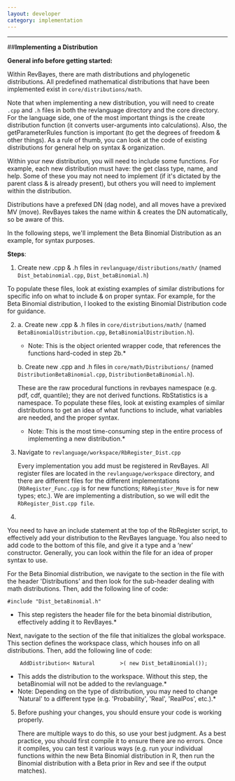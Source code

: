 ```yaml
---
layout: developer
category: implementation
---
```


----
##**Implementing a Distribution**

**General info before getting started:**

Within RevBayes, there are math distributions and phylogenetic distributions. 
All predefined mathematical distributions that have been implemented exist in `core/distributions/math`.

Note that when implementing a new distribution, you will need to create `.cpp` and `.h` files in both the revlanguage directory and the core directory. For the language side, one of the most important things is the create distribution function (it converts user-arguments into calculations). Also, the getParameterRules function is important (to get the degrees of freedom & other things). As a rule of thumb, you can look at the code of existing distributions for general help on syntax & organization.

Within your new distribution, you will need to include some functions. For example, each new distribution must have: the get class type, name, and help. Some of these you may not need to implement (if it's dictated by the parent class & is already present), but others you will need to implement within the distribution. 

Distributions have a prefexed DN (dag node), and all moves have a previxed MV (move). RevBayes takes the name within & creates the DN automatically, so be aware of this. 
 
In the following steps, we'll implement the Beta Binomial Distribution as an example, for syntax purposes.

**Steps**:

1. Create new .cpp & .h files in `revlanguage/distributions/math/`  (named `Dist_betabinomial.cpp`, `Dist_betaBinomial.h`)

To populate these files, look at existing examples of similar distributions for specific info on what to include & on proper syntax. For example, for the Beta Binomial distribution, I looked to the existing Binomial Distribution code for guidance.

2.
   a.  Create new .cpp & .h files in `core/distributions/math/`  (named `BetaBinomialDistribution.cpp`, `BetaBinomialDistribution.h`).

    * Note: This is the object oriented wrapper code, that references the functions hard-coded in step 2b.*
    
   b. Create new .cpp and .h files in `core/math/Distributions/`  (named `DistributionBetaBinomial.cpp`, `DistributionBetaBinomial.h`). 

   These are the raw procedural functions in revbayes namespace (e.g. pdf, cdf, quantile); they are not derived functions. RbStatistics is a namespace. To populate these files, look at existing examples of similar distributions to get an idea of what functions to include, what variables are needed, and the proper syntax.

    * Note: This is the most time-consuming step in the entire process of implementing a new distribution.*

3. Navigate to `revlanguage/workspace/RbRegister_Dist.cpp` 

   Every implementation you add must be registered in RevBayes. All register files are located in the `revlanguage/workspace` directory, and there are different files for the different implementations (`RbRegister_Func.cpp` is for new functions; `RbRegister_Move` is for new types; etc.). 
We are implementing a distribution, so we will edit the `RbRegister_Dist.cpp file`.

4.
  You need to have an include statement at the top of the RbRegister script, to effectively add your distribution to the RevBayes language. You also need to add code to the bottom of this file, and give it a type and a ‘new’ constructor. Generally, you can look within the file for an idea of proper syntax to use. 

   For the Beta Binomial distribution, we navigate to the section in the file with the header 'Distributions' and then look for the sub-header dealing with math distributions. Then, add the following line of code:

```
#include "Dist_betaBinomial.h"
```

   * This step registers the header file for the beta binomial distribution, effectively adding it to RevBayes.*

   Next, navigate to the section of the file that initializes the global workspace. This section defines the workspace class, which houses info on all distributions. Then, add the following line of code: 

```
    AddDistribution< Natural		>( new Dist_betaBinomial());
```     

   * This adds the distribution to the workspace. Without this step, the betaBinomial will not be added to the revlanguage.*
   * Note: Depending on the type of distribution, you may need to change 'Natural' to a different type (e.g. 'Probability', 'Real', 'RealPos', etc.).*
    
5. Before pushing your changes, you should ensure your code is working properly. 

   There are multiple ways to do this, so use your best judgment. As a best practice, you should first compile it to ensure there are no errors. Once it compiles, you can test it various ways (e.g. run your individual functions within the new Beta Binomial distribution in R, then run the Binomial distribution with a Beta prior in Rev and see if the output matches).  
